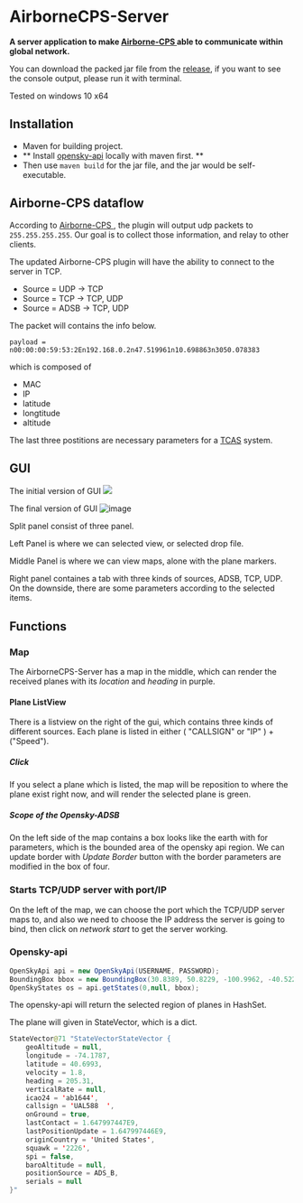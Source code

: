 # AirborneCPS-Server
**A server application to make [Airborne-CPS ](https://github.com/tenbergen/Airborne-CPS) able to communicate within global network.**

You can download the packed jar file from the [release](https://github.com/Kayyali78/AirborneCPS-Server/releases), if you want to see the console output, please run it with terminal.

Tested on windows 10 x64

## Installation

* Maven for building project.
*  ** Install [opensky-api](https://github.com/openskynetwork/opensky-api) locally with maven first. **
* Then use `maven build` for the jar file, and the jar would be self-executable.

## Airborne-CPS dataflow

According to [Airborne-CPS ](https://github.com/tenbergen/Airborne-CPS), the plugin will output udp packets to `255.255.255.255`. Our goal is to collect those information, and relay to other clients.

The updated Airborne-CPS plugin will have the ability to connect to the server in TCP.

* Source = UDP -> TCP
* Source = TCP -> TCP, UDP
* Source = ADSB -> TCP, UDP

The packet will contains the info below.

`payload = n00:00:00:59:53:2En192.168.0.2n47.519961n10.698863n3050.078383`

which is composed of
* MAC
* IP
* latitude
* longtitude
* altitude

The last three postitions are necessary parameters for a [TCAS](https://en.wikipedia.org/wiki/Traffic_collision_avoidance_system) system.

## GUI

The initial version of GUI
![](https://i.imgur.com/Sj3aRaP.png)

The final version of GUI
![image](https://user-images.githubusercontent.com/98616637/167196787-f6bb5207-4af0-4e4f-94c7-3744e7a56bca.png)

Split panel consist of three panel.

Left Panel is where we can selected view, or selected drop file.

Middle Panel is where we can view maps, alone with the plane markers.

Right panel containes a tab with three kinds of sources, ADSB, TCP, UDP. On the downside, there are some parameters according to the selected items.

## Functions

### Map
The AirborneCPS-Server has a map in the middle, which can render the received planes with its *location* and *heading* in purple.
#### Plane ListView
There is a listview on the right of the gui, which contains three kinds of different sources. Each plane is listed in either ( "CALLSIGN" or "IP" ) + ("Speed").
##### Click
If you select a plane which is listed, the map will be reposition to where the plane exist right now, and will render the selected plane is green.
##### Scope of the Opensky-ADSB
On the left side of the map contains a box looks like the earth with for parameters, which is the bounded area of the opensky api region. We can update border with *Update Border* button with the border parameters are modified in the box of four.

### Starts TCP/UDP server with port/IP
On the left of the map, we can choose the port which the TCP/UDP server maps to, and also we need to choose the IP address the server is going to bind, then click on *network start* to get the server working.


### Opensky-api

```java
OpenSkyApi api = new OpenSkyApi(USERNAME, PASSWORD);
BoundingBox bbox = new BoundingBox(30.8389, 50.8229, -100.9962, -40.5226);
OpenSkyStates os = api.getStates(0,null, bbox);

```

The opensky-api will return the selected region of planes in HashSet.

The plane will given in StateVector, which is a dict.
```java
StateVector@71 "StateVectorStateVector {
    geoAltitude = null,
    longitude = -74.1787,
    latitude = 40.6993,
    velocity = 1.8,
    heading = 205.31,
    verticalRate = null,
    icao24 = 'ab1644',
    callsign = 'UAL588  ',
    onGround = true,
    lastContact = 1.647997447E9,
    lastPositionUpdate = 1.647997446E9,
    originCountry = 'United States',
    squawk = '2226',
    spi = false,
    baroAltitude = null,
    positionSource = ADS_B,
    serials = null
}"
```





